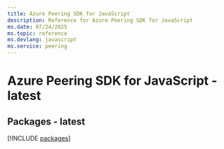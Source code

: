 ```yaml
---
title: Azure Peering SDK for JavaScript
description: Reference for Azure Peering SDK for JavaScript
ms.date: 07/24/2025
ms.topic: reference
ms.devlang: javascript
ms.service: peering
---
```

# Azure Peering SDK for JavaScript - latest
## Packages - latest
[!INCLUDE [packages](peering-index.md)]